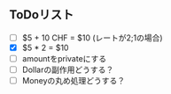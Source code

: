 ## ToDoリスト
- [ ] $5 + 10 CHF = $10 (レートが2;1の場合)
- [x] $5 * 2 = $10
- [ ] amountをprivateにする
- [ ] Dollarの副作用どうする？
- [ ] Moneyの丸め処理どうする？ 
